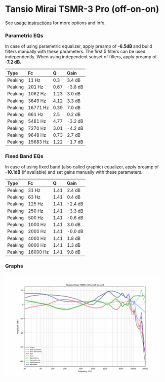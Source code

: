 # Tansio Mirai TSMR-3 Pro (off-on-on)
See [usage instructions](https://github.com/jaakkopasanen/AutoEq#usage) for more options and info.

### Parametric EQs
In case of using parametric equalizer, apply preamp of **-6.5dB** and build filters manually
with these parameters. The first 5 filters can be used independently.
When using independent subset of filters, apply preamp of **-7.2 dB**.

| Type    | Fc       |    Q | Gain    |
|:--------|:---------|:-----|:--------|
| Peaking | 11 Hz    | 0.3  | 3.4 dB  |
| Peaking | 201 Hz   | 0.67 | -3.8 dB |
| Peaking | 1062 Hz  | 1.23 | 3.0 dB  |
| Peaking | 3649 Hz  | 4.12 | 3.3 dB  |
| Peaking | 16771 Hz | 0.39 | 7.0 dB  |
| Peaking | 661 Hz   | 2.5  | 0.2 dB  |
| Peaking | 5481 Hz  | 4.77 | -3.2 dB |
| Peaking | 7270 Hz  | 3.01 | -4.2 dB |
| Peaking | 9648 Hz  | 0.73 | 2.7 dB  |
| Peaking | 15683 Hz | 1.22 | -1.7 dB |

### Fixed Band EQs
In case of using fixed band (also called graphic) equalizer, apply preamp of **-10.1dB**
(if available) and set gains manually with these parameters.

| Type    | Fc       |    Q | Gain    |
|:--------|:---------|:-----|:--------|
| Peaking | 31 Hz    | 1.41 | 2.4 dB  |
| Peaking | 63 Hz    | 1.41 | 0.4 dB  |
| Peaking | 125 Hz   | 1.41 | -2.4 dB |
| Peaking | 250 Hz   | 1.41 | -3.3 dB |
| Peaking | 500 Hz   | 1.41 | -0.6 dB |
| Peaking | 1000 Hz  | 1.41 | 3.0 dB  |
| Peaking | 2000 Hz  | 1.41 | -0.0 dB |
| Peaking | 4000 Hz  | 1.41 | 1.8 dB  |
| Peaking | 8000 Hz  | 1.41 | 1.3 dB  |
| Peaking | 16000 Hz | 1.41 | 9.8 dB  |

### Graphs
![](./Tansio%20Mirai%20TSMR-3%20Pro%20(off-on-on).png)